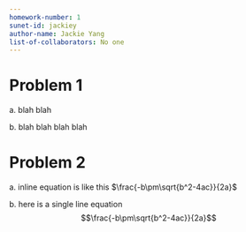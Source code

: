 ```yaml
---
homework-number: 1
sunet-id: jackiey
author-name: Jackie Yang
list-of-collaborators: No one
---
```


# Problem 1

a. blah blah

b.
    blah blah
    blah blah

# Problem 2

a. inline equation is like this $\frac{-b\pm\sqrt{b^2-4ac}}{2a}$

b.
    here is a single line equation
    $$\frac{-b\pm\sqrt{b^2-4ac}}{2a}$$

